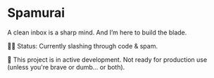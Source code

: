 # Spamurai
A clean inbox is a sharp mind. And I’m here to build the blade.

👷‍♂️ Status: Currently slashing through code & spam.

🚧 This project is in active development. Not ready for production use (unless you're brave or dumb... or both).
